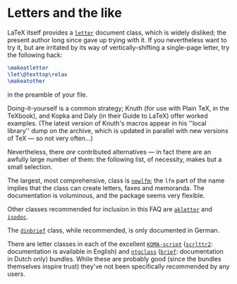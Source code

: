 # Letters and the like

LaTeX itself provides a [`letter`](http://ctan.org/pkg/letter) document class, which is
widely disliked; the present author long since gave up trying with
it.  If you nevertheless want to try it, but are irritated by its way
of vertically-shifting a single-page letter, try the following hack:
```latex
\makeatletter
\let\@texttop\relax
\makeatother
```
in the preamble of your file.

Doing-it-yourself is a common strategy; Knuth (for use with
Plain TeX, in the TeXbook), and Kopka and Daly (in their Guide to
LaTeX) offer worked examples.  (The latest version of Knuth's
macros appear in his ''local library'' dump on the archive, which is
updated in parallel with new versions of TeX&nbsp;&mdash; so not very often&hellip;)

Nevertheless, there _are_ contributed alternatives&nbsp;&mdash; in fact
there are an awfully large number of them: the following list, of
necessity, makes but a small selection.

The largest, most comprehensive, class is [`newlfm`](http://ctan.org/pkg/newlfm); the `lfm`
part of the name implies that the class can create letters, faxes and
memoranda.  The documentation is voluminous, and the package seems
very flexible.

Other classes recommended for inclusion in this FAQ are
[`akletter`](http://ctan.org/pkg/akletter) and [`isodoc`](http://ctan.org/pkg/isodoc).

The [`dinbrief`](http://ctan.org/pkg/dinbrief) class, while recommended, is only documented in
German.

There are letter classes in each of the excellent
[`KOMA-script`](http://ctan.org/pkg/KOMA-script) ([`scrlttr2`](http://ctan.org/pkg/scrlttr2): documentation is available in
English) and [`ntgclass`](http://ctan.org/pkg/ntgclass) ([`brief`](http://ctan.org/pkg/brief): documentation in Dutch
only) bundles.  While these are probably good (since the bundles
themselves inspire trust) they've not been specifically recommended by
any users.

